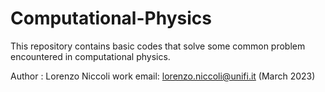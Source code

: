 # Computational-Physics
This repository contains basic codes that solve some common problem encountered in computational physics. 

Author : Lorenzo Niccoli
work email: lorenzo.niccoli@unifi.it (March 2023)
